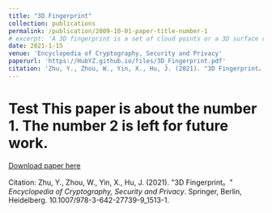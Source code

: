 ```yaml
---
title: "3D Fingerprint"
collection: publications
permalink: /publication/2009-10-01-paper-title-number-1
# excerpt: 'A 3D fingerprint is a set of cloud points or a 3D surface reconstructed from a real finger, which records the depth information of ridges and valleys. 3D fingerprint features extracted from the 3D fingerprints are used for biometrics recognition and other applications.'
date: 2021-1-15
venue: 'Encyclopedia of Cryptography, Security and Privacy'
paperurl: 'https://HubYZ.github.io/files/3D_Fingerprint.pdf'
citation: 'Zhu, Y., Zhou, W., Yin, X., Hu, J. (2021). "3D Fingerprint。" <i>Encyclopedia of Cryptography, Security and Privacy</i>. Springer, Berlin, Heidelberg. 10.1007/978-3-642-27739-9_1513-1.'
---
```

# Test This paper is about the number 1. The number 2 is left for future work.

[Download paper here](https://HubYZ.github.io/files/3D_Fingerprint.pdf)

Citation: Zhu, Y., Zhou, W., Yin, X., Hu, J. (2021). "3D Fingerprint。" <i>Encyclopedia of Cryptography, Security and Privacy</i>. Springer, Berlin, Heidelberg. 10.1007/978-3-642-27739-9_1513-1.
